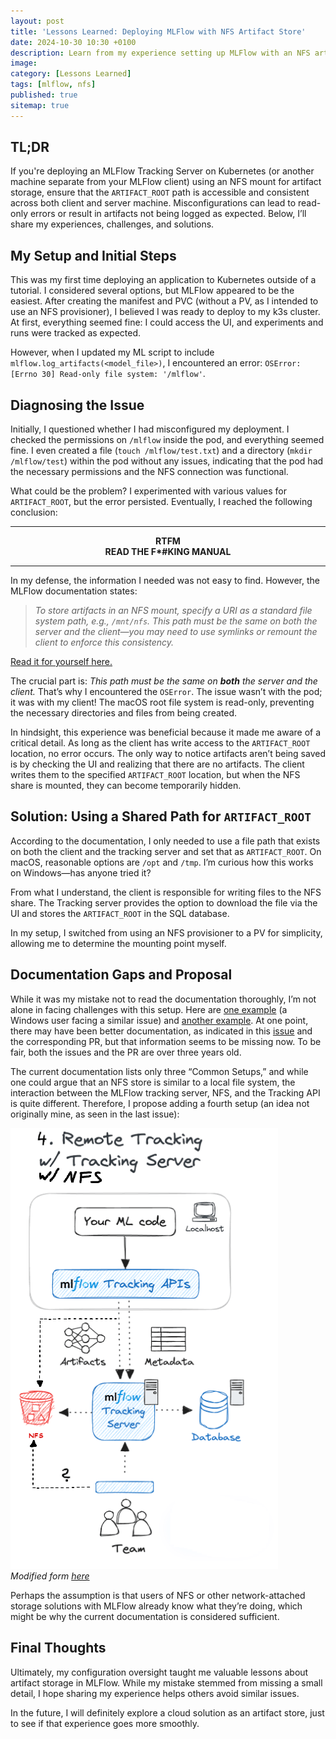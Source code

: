 ```yaml
---
layout: post
title: 'Lessons Learned: Deploying MLFlow with NFS Artifact Store'
date: 2024-10-30 10:30 +0100
description: Learn from my experience setting up MLFlow with an NFS artifact store.
image:
category: [Lessons Learned]
tags: [mlflow, nfs]
published: true
sitemap: true
---
```

## TL;DR

If you're deploying an MLFlow Tracking Server on Kubernetes (or another machine separate from your MLFlow client) using an NFS mount for artifact storage, ensure that the `ARTIFACT_ROOT` path is accessible and consistent across both client and server machine. Misconfigurations can lead to read-only errors or result in artifacts not being logged as expected. Below, I’ll share my experiences, challenges, and solutions.

## My Setup and Initial Steps

This was my first time deploying an application to Kubernetes outside of a tutorial. I considered several options, but MLFlow appeared to be the easiest. After creating the manifest and PVC (without a PV, as I intended to use an NFS provisioner), I believed I was ready to deploy to my k3s cluster. At first, everything seemed fine: I could access the UI, and experiments and runs were tracked as expected.

However, when I updated my ML script to include `mlflow.log_artifacts(<model_file>)`, I encountered an error: `OSError: [Errno 30] Read-only file system: '/mlflow'`.

## Diagnosing the Issue

Initially, I questioned whether I had misconfigured my deployment. I checked the permissions on `/mlflow` inside the pod, and everything seemed fine. I even created a file (`touch /mlflow/test.txt`) and a directory (`mkdir /mlflow/test`) within the pod without any issues, indicating that the pod had the necessary permissions and the NFS connection was functional.

What could be the problem? I experimented with various values for `ARTIFACT_ROOT`, but the error persisted. Eventually, I reached the following conclusion:

---

<center><b>RTFM</b><br><b>READ THE F*#KING MANUAL</b></center>

---

In my defense, the information I needed was not easy to find. However, the MLFlow documentation states:

> _To store artifacts in an NFS mount, specify a URI as a standard file system path, e.g., `/mnt/nfs`. This path must be the same on both the server and the client—you may need to use symlinks or remount the client to enforce this consistency._

[Read it for yourself here.](https://mlflow.org/docs/latest/tracking/artifacts-stores.html)

The crucial part is: _This path must be the same on **both** the server and the client._ That’s why I encountered the `OSError`. The issue wasn’t with the pod; it was with my client! The macOS root file system is read-only, preventing the necessary directories and files from being created.

In hindsight, this experience was beneficial because it made me aware of a critical detail. As long as the client has write access to the `ARTIFACT_ROOT` location, no error occurs. The only way to notice artifacts aren’t being saved is by checking the UI and realizing that there are no artifacts. The client writes them to the specified `ARTIFACT_ROOT` location, but when the NFS share is mounted, they can become temporarily hidden.

## Solution: Using a Shared Path for `ARTIFACT_ROOT`

According to the documentation, I only needed to use a file path that exists on both the client and the tracking server and set that as `ARTIFACT_ROOT`. On macOS, reasonable options are `/opt` and `/tmp`. I’m curious how this works on Windows—has anyone tried it?

From what I understand, the client is responsible for writing files to the NFS share. The Tracking server provides the option to download the file via the UI and stores the `ARTIFACT_ROOT` in the SQL database.

In my setup, I switched from using an NFS provisioner to a PV for simplicity, allowing me to determine the mounting point myself.

## Documentation Gaps and Proposal

While it was my mistake not to read the documentation thoroughly, I’m not alone in facing challenges with this setup. Here are [one example](https://github.com/mlflow/mlflow/issues/3476) (a Windows user facing a similar issue) and [another example](https://github.com/mlflow/mlflow/issues/3463). At one point, there may have been better documentation, as indicated in this [issue](https://github.com/mlflow/mlflow/issues/3108) and the corresponding PR, but that information seems to be missing now. To be fair, both the issues and the PR are over three years old.

The current documentation lists only three “Common Setups,” and while one could argue that an NFS store is similar to a local file system, the interaction between the MLFlow tracking server, NFS, and the Tracking API is quite different. Therefore, I propose adding a fourth setup (an idea not originally mine, as seen in the last issue):

![MLFlow Setup Proposal](assets/img/posts/MLFlow_4.png)  
_Modified form [here](https://mlflow.org/docs/latest/tracking.html#components)_

Perhaps the assumption is that users of NFS or other network-attached storage solutions with MLFlow already know what they’re doing, which might be why the current documentation is considered sufficient.

## Final Thoughts

Ultimately, my configuration oversight taught me valuable lessons about artifact storage in MLFlow. While my mistake stemmed from missing a small detail, I hope sharing my experience helps others avoid similar issues.

In the future, I will definitely explore a cloud solution as an artifact store, just to see if that experience goes more smoothly.
